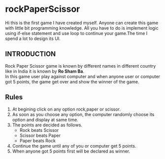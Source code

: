 # rockPaperScissor
Hi this is the first game I have created myself. Anyone can create this game with little bit programming knowledge. All you have to do is implement logic using if-else statement and use loop to continue your game.The time I spend a lot to design its UI.

## INTRODUCTION
Rock Paper Scissor game is known by different names in different country like in India it is known by **Ro Sham Ba**.<br>
In this game user play against computer and when anyone user or computer got 5 points, the game get over and show the winner of the game.

## Rules
1. At begining click on any option rock,paper or scissor.
2. As soon as you choose any option, the computer randomly choose its option and display at same time.
3. The points are decided as follows.
   * Rock beats Scissor
   * Scissor beats Paper 
   * Paper beats Rock
4. Continue the game until any of you or computer get 5 points.
5. When anyone got 5 points first will be declared as winner.
